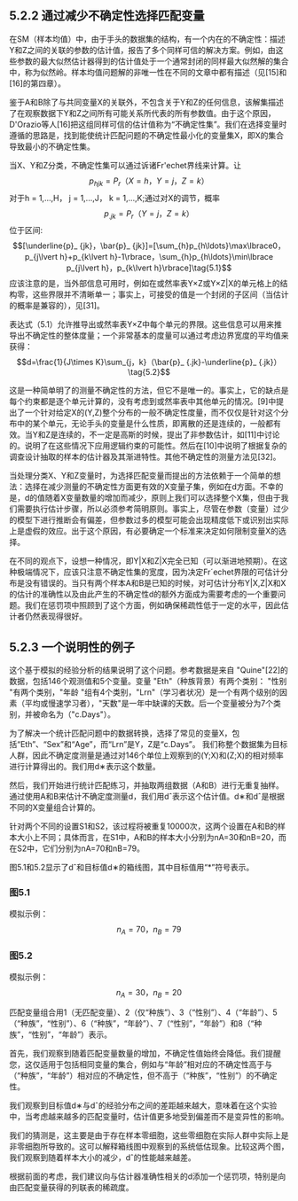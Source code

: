 ## **5.2.2 通过减少不确定性选择匹配变量**

在SM（样本均值）中，由于手头的数据集的结构，有一个内在的不确定性：描述Y和Z之间的关联的参数的估计值，报告了多个同样可信的解决方案。例如，由这些参数的最大似然估计器得到的估计值处于一个通常封闭的同样最大似然解的集合中，称为似然岭。样本均值问题解的非唯一性在不同的文章中都有描述（见[15]和[16]的第四章）。

鉴于A和B除了与共同变量X的关联外，不包含关于Y和Z的任何信息，该解集描述了在观察数据下Y和Z之间所有可能关系所代表的所有参数值。由于这个原因，D'Orazio等人[16]把这组同样可信的估计值称为“不确定性集”。我们在选择变量时遵循的思路是，找到能使统计匹配问题的不确定性最小化的变量集X，即X的集合导致最小的不确定性集。

当X、Y和Z分类，不确定性集可以通过诉诸Fr'echet界线来计算。让 $$p_{hjk}= P_r（X = h，Y = j，Z = k）$$
对于h = 1,...,H， j = 1,...,J， k = 1,...,K;通过对X的调节，概率 $$p_{.jk} = P_r（Y = j，Z = k）$$
位于区间:  $$[\underline{p}_ {jk}，\bar{p}_ {jk}]=[\sum_{h}p_{h\ldots}\max\lbrace0，p_{j\lvert h}+p_{k\lvert h}-1\rbrace，\sum_{h}p_{h\ldots}\min\lbrace p_{j\lvert h}，p_{k\lvert h}\rbrace]\tag{5.1}$$
应该注意的是，当外部信息可用时，例如在或然率表Y×Z或Y×Z|X的单元格上的结构零，这些界限并不清晰单一；事实上，可接受的值是一个封闭的子区间（当估计的概率是兼容的），见[31]。

表达式（5.1）允许推导出或然率表Y×Z中每个单元的界限。这些信息可以用来推导出不确定性的整体度量；一个非常基本的度量可以通过考虑边界宽度的平均值来获得：  $$d=\frac{1}{J\times K}\sum_{j，k}（\bar{p}_ {.jk}-\underline{p}_ {.jk}）\tag{5.2}$$

这是一种简单明了的测量不确定性的方法，但它不是唯一的。事实上，它的缺点是每个约束都是逐个单元计算的，没有考虑到或然率表中其他单元的情况。[9]中提出了一个针对给定X的(Y,Z)整个分布的一般不确定性度量，而不仅仅是针对这个分布中的某个单元，无论手头的变量是什么性质，即离散的还是连续的，一般都有效。当Y和Z是连续的，不一定是高斯的时候，提出了非参数估计，如[11]中讨论的。说明了在这些情况下应用逻辑约束的可能性。然后在[10]中说明了根据复杂的调查设计抽取的样本的估计器及其渐进特性。其他不确定性的测量方法见[32]。   

当处理分类X、Y和Z变量时，为选择匹配变量而提出的方法依赖于一个简单的想法：选择在减少测量的不确定性方面更有效的X变量子集，例如在d方面。不幸的是，d的值随着X变量数量的增加而减少，原则上我们可以选择整个X集，但由于我们需要执行估计步骤，所以必须参考简明原则。事实上，尽管在参数（变量）过少的模型下进行推断会有偏差，但参数过多的模型可能会出现精度低下或识别出实际上是虚假的效应。出于这个原因，有必要确定一个标准来决定如何限制变量X的选择。   

在不同的观点下，设想一种情况，即Y|X和Z|X完全已知（可以渐进地预期）。在这种极端情况下，应该只注意不确定性集的宽度，因为决定Fr´echet界限的可估计分布是没有错误的。当只有两个样本A和B是已知的时候，对可估计分布Y|X,Z|X和X的估计的准确性以及由此产生的不确定性d的额外方面成为需要考虑的一个重要问题。我们在惩罚项中照顾到了这个方面，例如确保稀疏性低于一定的水平，因此估计者仍然表现得很好。   

## 5.2.3 一个说明性的例子

这个基于模拟的经验分析的结果说明了这个问题。参考数据是来自 "Quine"[22]的数据，包括146个观测值和5个变量。变量 "Eth"（种族背景）有两个类别： "性别 "有两个类别，"年龄 "组有4个类别，"Lrn"（学习者状况）是一个有两个级别的因素（平均或慢速学习者），"天数"是一年中缺课的天数。后一个变量被分为7个类别，并被命名为（"c.Days"）。  

为了解决一个统计匹配问题中的数据转换，选择了常见的变量X，包括“Eth”、“Sex”和“Age”，而“Lrn”是Y，Z是“c.Days”。
 我们称整个数据集为目标人群，因此不确定度测量是通过对146个单位上观察到的(Y;X)和(Z;X)的相对频率进行计算得出的。我们用d∗表示这个数量。   
 
然后，我们开始进行统计匹配练习，并抽取两组数据（A和B）进行无重复抽样。通过使用A和B来估计不确定度测量d，我们用dˆ表示这个估计值。d∗和dˆ是根据不同的X变量组合计算的。  

针对两个不同的设置S1和S2，该过程将被重复10000次，这两个设置在A和B的样本大小上不同；具体而言，在S1中，A和B的样本大小分别为nA=30和nB=20，而在S2中，它们分别为nA=70和nB=79。  


 图5.1和5.2显示了dˆ和目标值d∗的箱线图，其中目标值用“*”符号表示。

### 图5.1   
模拟示例： $$n_A =70，n_B =79$$  
  
### 图5.2   
模拟示例： $$n_{A} =30，n_{B} =20$$    

匹配变量组合用1（无匹配变量）、2（仅“种族”）、3（“性别”）、4（“年龄”）、5（“种族”，“性别”）、6（“种族”，“年龄”）、7（“性别”，“年龄”）和8（“种族”，“性别”，“年龄”）表示。  

 首先，我们观察到随着匹配变量数量的增加，不确定性值始终会降低。我们提醒您，这仅适用于包括相同变量的集合，例如与“年龄”相对应的不确定性高于与（“种族”，“年龄”）相对应的不确定性，但不高于（“种族”，“性别”）的不确定性。  
   
我们观察到目标值d∗与dˆ的经验分布之间的差距越来越大，意味着在这个实验中，当考虑越来越多的匹配变量时，估计值更多地受到偏差而不是变异性的影响。  
  
我们的猜测是，这主要是由于存在样本零细胞，这些零细胞在实际人群中实际上是非零细胞所导致的。这可以解释箱线图中观察到的系统低估现象。比较这两个图，我们观察到随着样本大小的减少，dˆ的性能越来越差。   
  
根据前面的考虑，我们建议向与估计器准确性相关的d添加一个惩罚项，特别是向由匹配变量获得的列联表的稀疏度。
